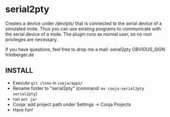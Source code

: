 # serial2pty

Creates a device under /dev/pts/ that is connected to the serial
device of a simulated mote. Thus you can use existing programs
to communicate with the serial device of a mote.
The plugin runs as normal user, so no root privileges are necessary.

If you have questions, feel free to drop me a mail: 
serial2pty OBVIOUS_SIGN frimberger.de


## INSTALL
- Execute `git clone` in `cooja/apps/`
- Rename folder to "serial2pty" (command: `mv cooja-serial2pty serial2pty`)
- run `ant jar`
- Cooja: add project path under Settings -> Cooja Projects
- Have fun!
